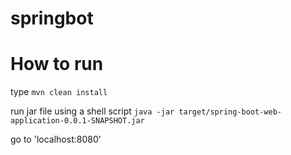 # springbot

# How to run

type `mvn clean install`

run jar file using a shell script `java -jar target/spring-boot-web-application-0.0.1-SNAPSHOT.jar`

go to 'localhost:8080'
